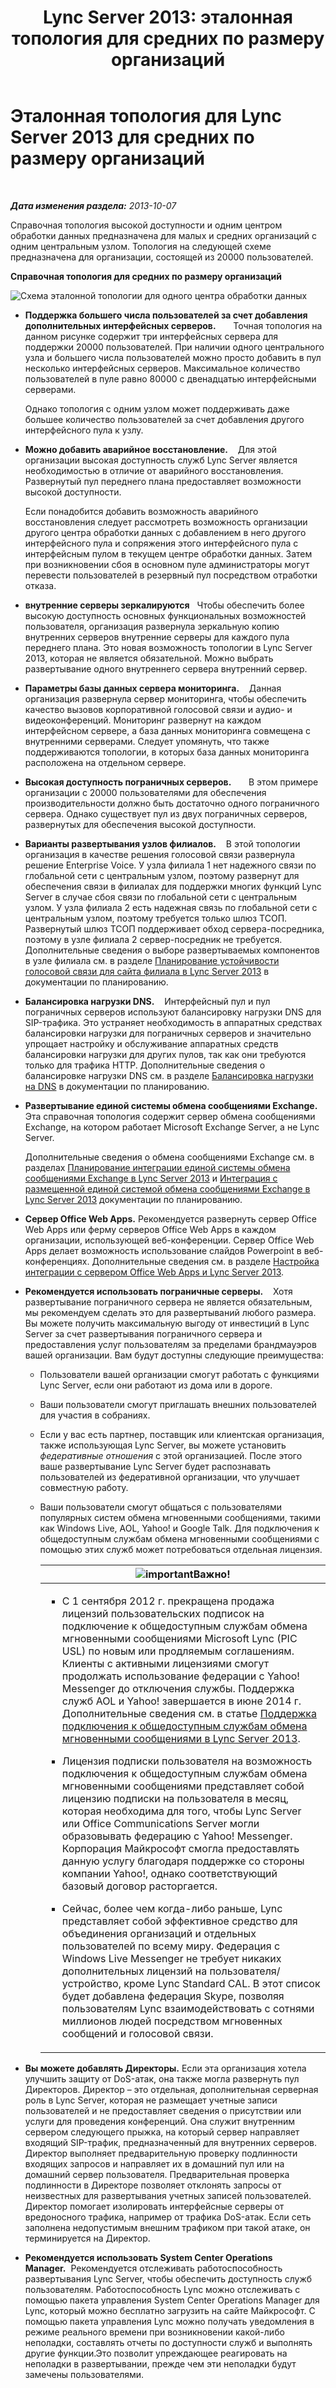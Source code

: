 ﻿---
title: 'Lync Server 2013: эталонная топология для средних по размеру организаций'
TOCTitle: Эталонная топология для средних по размеру организаций
ms:assetid: 446b0914-2198-445e-ab6e-94802acebd5c
ms:mtpsurl: https://technet.microsoft.com/ru-ru/library/Gg425939(v=OCS.15)
ms:contentKeyID: 49309613
ms.date: 05/19/2016
mtps_version: v=OCS.15
ms.translationtype: HT
---

# Эталонная топология для Lync Server 2013 для средних по размеру организаций

 

_**Дата изменения раздела:** 2013-10-07_

Справочная топология высокой доступности и одним центром обработки данных предназначена для малых и средних организаций с одним центральным узлом. Топология на следующей схеме предназначена для организации, состоящей из 20000 пользователей.

**Справочная топология для средних по размеру организаций**

![Схема эталонной топологии для одного центра обработки данных](images/Gg425939.12b574fd-0b14-4563-a88c-3c8b0809bb90(OCS.15).jpg "Схема эталонной топологии для одного центра обработки данных")

  - **Поддержка большего числа пользователей за счет добавления дополнительных интерфейсных серверов.**       Точная топология на данном рисунке содержит три интерфейсных сервера для поддержки 20000 пользователей. При наличии одного центрального узла и большего числа пользователей можно просто добавить в пул несколько интерфейсных серверов. Максимальное количество пользователей в пуле равно 80000 с двенадцатью интерфейсными серверами.
    
    Однако топология с одним узлом может поддерживать даже большее количество пользователей за счет добавления другого интерфейсного пула к узлу.

  - **Можно добавить аварийное восстановление.**    Для этой организации высокая доступность служб Lync Server является необходимостью в отличие от аварийного восстановления. Развернутый пул переднего плана предоставляет возможности высокой доступности.
    
    Если понадобится добавить возможность аварийного восстановления следует рассмотреть возможность организации другого центра обработки данных с добавлением в него другого интерфейсного пула и сопряжения этого интерфейсного пула с интерфейсным пулом в текущем центре обработки данных. Затем при возникновении сбоя в основном пуле администраторы могут перевести пользователей в резервный пул посредством отработки отказа.

  - **внутренние серверы зеркалируются**   Чтобы обеспечить более высокую доступность основных функциональных возможностей пользователя, организация развернула зеркальную копию внутренних серверов внутренние серверы для каждого пула переднего плана. Это новая возможность топологии в Lync Server 2013, которая не является обязательной. Можно выбрать развертывание одного внутреннего сервера внутренний сервер.

  - **Параметры базы данных сервера мониторинга.**    Данная организация развернула сервер мониторинга, чтобы обеспечить качество вызовов корпоративной голосовой связи и аудио- и видеоконференций. Мониторинг развернут на каждом интерфейсном сервере, а база данных мониторинга совмещена с внутренними серверами. Следует упомянуть, что также поддерживаются топологии, в которых база данных мониторинга расположена на отдельном сервере.

  - **Высокая доступность пограничных серверов.**       В этом примере организации с 20000 пользователями для обеспечения производительности должно быть достаточно одного пограничного сервера. Однако существует пул из двух пограничных серверов, развернутых для обеспечения высокой доступности.

  - **Варианты развертывания узлов филиалов.**    В этой топологии организация в качестве решения голосовой связи развернула решение Enterprise Voice. У узла филиала 1 нет надежного связи по глобальной сети с центральным узлом, поэтому развернут для обеспечения связи в филиалах для поддержки многих функций Lync Server в случае сбоя связи по глобальной сети с центральным узлом. У узла филиала 2 есть надежная связь по глобальной сети с центральным узлом, поэтому требуется только шлюз ТСОП. Развернутый шлюз ТСОП поддерживает обход сервера-посредника, поэтому в узле филиала 2 сервер-посредник не требуется. Дополнительные сведения о выборе развертываемых компонентов в узле филиала см. в разделе [Планирование устойчивости голосовой связи для сайта филиала в Lync Server 2013](lync-server-2013-planning-for-branch-site-voice-resiliency.md) в документации по планированию.

  - **Балансировка нагрузки DNS.**    Интерфейсный пул и пул пограничных серверов используют балансировку нагрузки DNS для SIP-трафика. Это устраняет необходимость в аппаратных средствах балансировки нагрузки для пограничных серверов и значительно упрощает настройку и обслуживание аппаратных средств балансировки нагрузки для других пулов, так как они требуются только для трафика HTTP. Дополнительные сведения о балансировке нагрузки DNS см. в разделе [Балансировка нагрузки на DNS](lync-server-2013-dns-load-balancing.md) в документации по планированию.

  - **Развертывание единой системы обмена сообщениями Exchange.** Эта справочная топология содержит сервер обмена сообщениями Exchange, на котором работает Microsoft Exchange Server, а не Lync Server.
    
    Дополнительные сведения о обмена сообщениями Exchange см. в разделах [Планирование интеграции единой системы обмена сообщениями Exchange в Lync Server 2013](lync-server-2013-planning-for-exchange-unified-messaging-integration.md) и [Интеграция с размещенной единой системой обмена сообщениями Exchange в Lync Server 2013](lync-server-2013-hosted-exchange-unified-messaging-integration.md) документации по планированию.

  - **Сервер Office Web Apps.** Рекомендуется развернуть сервер Office Web Apps или ферму серверов Office Web Apps в каждом организации, использующей веб-конференции. Сервер Office Web Apps делает возможность использование слайдов Powerpoint в веб-конференциях. Дополнительные сведения см. в разделе [Настройка интеграции с сервером Office Web Apps и Lync Server 2013](lync-server-2013-enabling-office-web-apps-server-and-lync-server-2013.md).

  - **Рекомендуется использовать пограничные серверы.**    Хотя развертывание пограничного сервера не является обязательным, мы рекомендуем сделать это для развертываний любого размера. Вы можете получить максимальную выгоду от инвестиций в Lync Server за счет развертывания пограничного сервера и предоставления услуг пользователям за пределами брандмауэров вашей организации. Вам будут доступны следующие преимущества:
    
      - Пользователи вашей организации смогут работать с функциями Lync Server, если они работают из дома или в дороге.
    
      - Ваши пользователи смогут приглашать внешних пользователей для участия в собраниях.
    
      - Если у вас есть партнер, поставщик или клиентская организация, также использующая Lync Server, вы можете установить *федеративные отношения* с этой организацией. После этого ваше развертывание Lync Server будет распознавать пользователей из федеративной организации, что улучшает совместную работу.
    
      - Ваши пользователи смогут общаться с пользователями популярных систем обмена мгновенными сообщениями, такими как Windows Live, AOL, Yahoo\! и Google Talk. Для подключения к общедоступным службам обмена мгновенными сообщениями с помощью этих служб может потребоваться отдельная лицензия.
        
        <table>
        <colgroup>
        <col style="width: 100%" />
        </colgroup>
        <thead>
        <tr class="header">
        <th><img src="images/JJ618369.important(OCS.15).gif" title="important" alt="important" />Важно!</th>
        </tr>
        </thead>
        <tbody>
        <tr class="odd">
        <td><ul>
        <li><p>С 1 сентября 2012 г. прекращена продажа лицензий пользовательских подписок на подключение к общедоступным службам обмена мгновенными сообщениями Microsoft Lync (PIC USL) по новым или продляемым соглашениям. Клиенты с активными лицензиями смогут продолжать использование федерации с Yahoo! Messenger до отключения службы. Поддержка служб AOL и Yahoo! завершается в июне 2014 г. Дополнительные сведения см. в статье <a href="lync-server-2013-support-for-public-instant-messenger-connectivity.md">Поддержка подключения к общедоступным службам обмена мгновенными сообщениями в Lync Server 2013</a>.</p></li>
        <li><p>Лицензия подписки пользователя на возможность подключения к общедоступным службам обмена мгновенными сообщениями представляет собой лицензию подписки на пользователя в месяц, которая необходима для того, чтобы Lync Server или Office Communications Server могли образовывать федерацию с Yahoo! Messenger. Корпорация Майкрософт смогла предоставлять данную услугу благодаря поддержке со стороны компании Yahoo!, однако соответствующий базовый договор расторгается.</p></li>
        <li><p>Сейчас, более чем когда-либо раньше, Lync представляет собой эффективное средство для объединения организаций и отдельных пользователей по всему миру. Федерация с Windows Live Messenger не требует никаких дополнительных лицензий на пользователя/устройство, кроме Lync Standard CAL. В этот список будет добавлена федерация Skype, позволяя пользователям Lync взаимодействовать с сотнями миллионов людей посредством мгновенных сообщений и голосовой связи.</p></li>
        </ul></td>
        </tr>
        </tbody>
        </table>


  - **Вы можете добавлять Директоры.** Если эта организация хотела улучшить защиту от DoS-атак, она также могла развернуть пул Директоров. Директор – это отдельная, дополнительная серверная роль в Lync Server, которая не размещает учетные записи пользователей и не предоставляет сведения о присутствии или услуги для проведения конференций. Она служит внутренним сервером следующего прыжка, на который сервер направляет входящий SIP-трафик, предназначенный для внутренних серверов. Директор выполняет предварительную проверку подлинности входящих запросов и направляет их в домашний пул или на домашний сервер пользователя. Предварительная проверка подлинности в Директоре позволяет отклонять запросы от неизвестных для развертывания учетных записей пользователей. Директор помогает изолировать интерфейсные серверы от вредоносного трафика, например от трафика DoS-атак. Если сеть заполнена недопустимым внешним трафиком при такой атаке, он терминируется на Директор.

  - **Рекомендуется использовать System Center Operations Manager.**  Рекомендуется отслеживать работоспособность развертывания Lync Server, чтобы обеспечить доступность служб пользователям. Работоспособность Lync можно отслеживать с помощью пакета управления System Center Operations Manager для Lync, который можно бесплатно загрузить на сайте Майкрософт. С помощью пакета управления Lync можно получать уведомления в режиме реального времени при возникновении какой-либо неполадки, составлять отчеты по доступности служб и выполнять другие функции.Это позволит упреждающее реагировать на неполадки в развертывании, прежде чем эти неполадки будут замечены пользователями.

